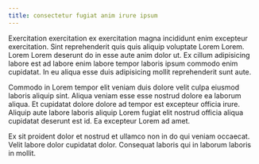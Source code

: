 ```yaml
---
title: consectetur fugiat anim irure ipsum
---
```


Exercitation exercitation ex exercitation magna incididunt enim excepteur exercitation. Sint reprehenderit quis quis aliquip voluptate Lorem Lorem. Lorem Lorem deserunt do in esse aute anim dolor ut. Ex cillum adipisicing labore est ad labore enim labore tempor laboris ipsum commodo enim cupidatat. In eu aliqua esse duis adipisicing mollit reprehenderit sunt aute.

Commodo in Lorem tempor elit veniam duis dolore velit culpa eiusmod laboris aliquip sint. Aliqua veniam esse esse nostrud dolore ea laborum aliqua. Et cupidatat dolore dolore ad tempor est excepteur officia irure. Aliquip aute labore laboris aliquip Lorem fugiat elit nostrud officia aliqua cupidatat deserunt est id. Ea excepteur Lorem ad amet.

Ex sit proident dolor et nostrud et ullamco non in do qui veniam occaecat. Velit labore dolor cupidatat dolor. Consequat laboris qui in laborum laboris in mollit.